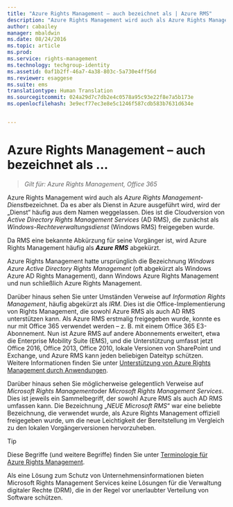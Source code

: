 ```yaml
---
title: "Azure Rights Management – auch bezeichnet als | Azure RMS"
description: "Azure Rights Management wird auch als Azure Rights Management-Dienst bezeichnet. Da es aber als Dienst in Azure ausgeführt wird, wird der „Dienst“ häufig aus dem Namen weggelassen. Dies ist die Cloudversion von Active Directory Rights Management Services (AD RMS), die zunächst als Windows-Rechteverwaltungsdienst (Windows RMS) veröffentlicht wurde."
author: cabailey
manager: mbaldwin
ms.date: 08/24/2016
ms.topic: article
ms.prod: 
ms.service: rights-management
ms.technology: techgroup-identity
ms.assetid: 0af1b2ff-46a7-4a38-803c-5a730e4ff56d
ms.reviewer: esaggese
ms.suite: ems
translationtype: Human Translation
ms.sourcegitcommit: 024a29d7c7db2e4c0578a95c93e22f8e7a5b173e
ms.openlocfilehash: 3e9ecf77ec3e8e5c1246f587cdb583b7631d634e


---
```



# Azure Rights Management – auch bezeichnet als ...

>*Gilt für: Azure Rights Management, Office 365*


Azure Rights Management wird auch als *Azure Rights Management-Dienst*bezeichnet. Da es aber als Dienst in Azure ausgeführt wird, wird der „Dienst“ häufig aus dem Namen weggelassen. Dies ist die Cloudversion von *Active Directory Rights Management Services* (AD RMS), die zunächst als *Windows-Rechteverwaltungsdienst* (Windows RMS) freigegeben wurde.

Da RMS eine bekannte Abkürzung für seine Vorgänger ist, wird Azure Rights Management häufig als ***Azure RMS*** abgekürzt.

Azure Rights Management hatte ursprünglich die Bezeichnung *Windows Azure Active Directory Rights Management* (oft abgekürzt als Windows Azure AD Rights Management), dann Windows Azure Rights Management und nun schließlich Azure Rights Management.

Darüber hinaus sehen Sie unter Umständen Verweise auf *Information Rights Management*, häufig abgekürzt als *IRM*. Dies ist die Office-Implementierung von Rights Management, die sowohl Azure RMS als auch AD RMS unterstützen kann.  Als Azure RMS erstmalig freigegeben wurde, konnte es nur mit Office 365 verwendet werden – z. B. mit einem Office 365 E3-Abonnement. Nun ist Azure RMS auf andere Abonnements erweitert, etwa die Enterprise Mobility Suite (EMS), und die Unterstützung umfasst jetzt Office 2016, Office 2013, Office 2010, lokale Versionen von SharePoint und Exchange, und Azure RMS kann jeden beliebigen Dateityp schützen. Weitere Informationen finden Sie unter [Unterstützung von Azure Rights Management durch Anwendungen](applications-support.md).

Darüber hinaus sehen Sie möglicherweise gelegentlich Verweise auf *Microsoft Rights Management*oder *Microsoft Rights Management Services*. Dies ist jeweils ein Sammelbegriff, der sowohl Azure RMS als auch AD RMS umfassen kann.  Die Bezeichnung „*NEUE Microsoft RMS*“ war eine beliebte Bezeichnung, die verwendet wurde, als Azure Rights Management offiziell freigegeben wurde, um die neue Leichtigkeit der Bereitstellung im Vergleich zu den lokalen Vorgängerversionen hervorzuheben.

> [!TIP]
> Diese Begriffe (und weitere Begriffe) finden Sie unter [Terminologie für Azure Rights Management](../get-started/terminology.md).

Als eine Lösung zum Schutz von Unternehmensinformationen bieten Microsoft Rights Management Services keine Lösungen für die Verwaltung digitaler Rechte (DRM), die in der Regel vor unerlaubter Verteilung von Software schützen. 




<!--HONumber=Aug16_HO4-->


